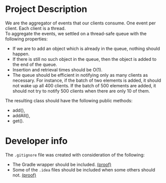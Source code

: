 # Project Description

We are the aggregator of events that our clients consume. One event per client. Each client is a thread.  
To aggregate the events, we settled on a thread-safe queue with the following properties:

* If we are to add an object which is already in the queue, nothing should happen. 
* If there is still no such object in the queue, then the object is added to the end of the queue. 
* Insertion and retrieval times should be O(1).
* The queue should be efficient in notifying only as many clients as necessary. For instance, if the batch of two elements is added, it should not wake up all 400 clients. If the batch of 500 elements are added, it should not try to notify 500 clients when there are only 10 of them.

The resulting class should have the following public methods:

* add(),
* addAll(),
* get().

# Developer info

The `.gitignore` file was created with consideration of the following:

* The Gradle wrapper should be included. [(proof)](https://stackoverflow.com/questions/20348451/why-should-the-gradle-wrapper-be-committed-to-vcs)
* Some of the `.idea` files should be included when some others should not. [(proof)](https://stackoverflow.com/questions/43198273/which-files-in-idea-folder-should-be-tracked-by-git)
